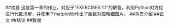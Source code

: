 ##摘要
这是第一章的作业，对应于"EXERCISES 1.1"的解答，利用Python对方程进行代数求解，并使用了matplotlib作出了函数对应精细图片。
##背景介绍
##正文
##结论
##致谢
